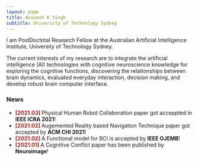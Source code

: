 ```yaml
---
layout: page
title: Avinash K Singh
subtitle: University of Technology Sydney
---
```


I am PostDoctotal Research Fellow at the Australian Artificial Intelligence Institute, University of Technology Sydney.

The current interests of my research are to integrate the artificial intelligence (Al) technologies with cognitive neuroscience knowledge for exploring the cognitive functions, discovering the relationships between brain dynamics, evaluated everyday interaction, decision making, and develop robust brain computer interface.

### News

<ul>
<li><b> <font color="#AB2222">[2021.03]</font> </b> Physical Human Robot Collaboration paper got acceppted in <b>IEEE ICRA 2021</b>! </li>
<li><b> <font color="#AB2222">[2021.02]</font> </b> Augemented Reality based Navigation Technique paper got accepted by <b>ACM CHI 2021</b>! </li>
<li> <b> <font color="#AB2222">[2021.02]</font> </b> A Functional model for BCI is accepted by <b>IEEE OJEMB</b>!</li>
<li> <b> <font color="#AB2222">[2021.01]</font> </b> A Cognitive Conflict paper has been published by <b>Neuroimage</b>!</li>
</ul>
  


